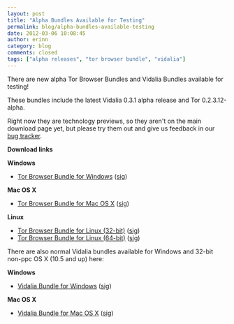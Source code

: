 ```yaml
---
layout: post
title: "Alpha Bundles Available for Testing"
permalink: blog/alpha-bundles-available-testing
date: 2012-03-06 10:08:45
author: erinn
category: blog
comments: closed
tags: ["alpha releases", "tor browser bundle", "vidalia"]
---
```


There are new alpha Tor Browser Bundles and Vidalia Bundles available for testing!

These bundles include the latest Vidalia 0.3.1 alpha release and Tor 0.2.3.12-alpha.

Right now they are technology previews, so they aren't on the main download page yet, but please try them out and give us feedback in our [bug tracker](https://trac.torproject.org).

**Download links**

**Windows**

-   [Tor Browser Bundle for Windows](https://archive.torproject.org/tor-package-archive/technology-preview/tor-browser-2.3.12-alpha-1_en-US.exe) ([sig](https://archive.torproject.org/tor-package-archive/technology-preview/tor-browser-2.3.12-alpha-1_en-US.exe.asc))

**Mac OS X**

-   [Tor Browser Bundle for Mac OS X](https://archive.torproject.org/tor-package-archive/technology-preview/TorBrowser-2.3.12-alpha-1-osx-i386-en-US.zip) ([sig](https://archive.torproject.org/tor-package-archive/technology-preview/TorBrowser-2.3.12-alpha-1-osx-i386-en-US.zip.asc))

**Linux**

-   [Tor Browser Bundle for Linux (32-bit)](https://archive.torproject.org/tor-package-archive/technology-preview/tor-browser-gnu-linux-i686-2.3.12-alpha-1-en-US.tar.gz) ([sig](https://archive.torproject.org/tor-package-archive/technology-preview/tor-browser-gnu-linux-i686-2.3.12-alpha-1-en-US.tar.gz.asc))
-   [Tor Browser Bundle for Linux (64-bit)](https://archive.torproject.org/tor-package-archive/technology-preview/tor-browser-gnu-linux-x86_64-2.3.12-alpha-1-en-US.tar.gz) ([sig](https://archive.torproject.org/tor-package-archive/technology-preview/tor-browser-gnu-linux-x86_64-2.3.12-alpha-1-en-US.tar.gz.asc))

There are also normal Vidalia bundles available for Windows and 32-bit non-ppc OS X (10.5 and up) here:

**Windows**

-   [Vidalia Bundle for Windows](https://archive.torproject.org/tor-package-archive/technology-preview/vidalia-bundle-0.2.3.12-alpha-0.3.1.exe) ([sig](https://archive.torproject.org/tor-package-archive/technology-preview/vidalia-bundle-0.2.3.12-alpha-0.3.1.exe.asc))

**Mac OS X**

-   [Vidalia Bundle for Mac OS X](https://archive.torproject.org/tor-package-archive/technology-preview/vidalia-bundle-0.2.3.12-alpha-0.3.1-i386.dmg) ([sig](https://archive.torproject.org/tor-package-archive/technology-preview/vidalia-bundle-0.2.3.12-alpha-0.3.1-i386.dmg.asc))

